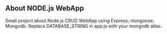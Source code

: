 ## About NODE.js WebApp

Small project about Node.js CRUD WebApp using Express; mongoose; Mongodb. Replace DATABASE_STRING in app.js with your mongodb atlas.

